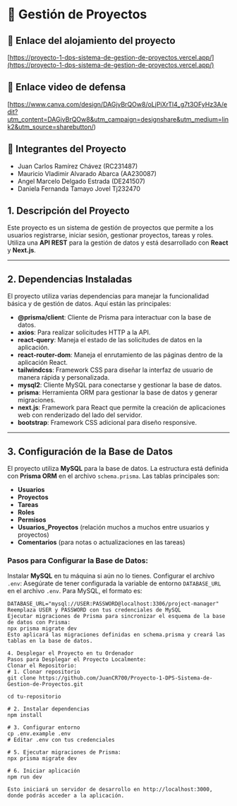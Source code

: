 # 📌 Gestión de Proyectos

## 🔗 Enlace del alojamiento del proyecto
[https://proyecto-1-dps-sistema-de-gestion-de-proyectos.vercel.app/](https://proyecto-1-dps-sistema-de-gestion-de-proyectos.vercel.app/)

## 🔗 Enlace video de defensa 
[https://www.canva.com/design/DAGjvBrQOw8/oLjPiXrTl4_g7t3OFyHz3A/edit?utm_content=DAGjvBrQOw8&utm_campaign=designshare&utm_medium=link2&utm_source=sharebutton/)

## 👥 Integrantes del Proyecto
- Juan Carlos Ramírez Chávez (RC231487)
- Mauricio Vladimir Alvarado Abarca (AA230087)
- Angel Marcelo Delgado Estrada (DE241507)
- Daniela Fernanda Tamayo Jovel Tj232470
## 1. Descripción del Proyecto
Este proyecto es un sistema de gestión de proyectos que permite a los usuarios registrarse, iniciar sesión, gestionar proyectos, tareas y roles. Utiliza una **API REST** para la gestión de datos y está desarrollado con **React** y **Next.js**.

---

## 2. Dependencias Instaladas
El proyecto utiliza varias dependencias para manejar la funcionalidad básica y de gestión de datos. Aquí están las principales:

- **@prisma/client**: Cliente de Prisma para interactuar con la base de datos.
- **axios**: Para realizar solicitudes HTTP a la API.
- **react-query**: Maneja el estado de las solicitudes de datos en la aplicación.
- **react-router-dom**: Maneja el enrutamiento de las páginas dentro de la aplicación React.
- **tailwindcss**: Framework CSS para diseñar la interfaz de usuario de manera rápida y personalizada.
- **mysql2**: Cliente MySQL para conectarse y gestionar la base de datos.
- **prisma**: Herramienta ORM para gestionar la base de datos y generar migraciones.
- **next.js**: Framework para React que permite la creación de aplicaciones web con renderizado del lado del servidor.
- **bootstrap**: Framework CSS adicional para diseño responsive.

---

## 3. Configuración de la Base de Datos
El proyecto utiliza **MySQL** para la base de datos. La estructura está definida con **Prisma ORM** en el archivo `schema.prisma`. Las tablas principales son:

- **Usuarios**
- **Proyectos**
- **Tareas**
- **Roles**
- **Permisos**
- **Usuarios_Proyectos** (relación muchos a muchos entre usuarios y proyectos)
- **Comentarios** (para notas o actualizaciones en las tareas)

### Pasos para Configurar la Base de Datos:
 Instalar **MySQL** en tu máquina si aún no lo tienes.
Configurar el archivo `.env`: Asegúrate de tener configurada la variable de entorno `DATABASE_URL` en el archivo `.env`. Para MySQL, el formato es:

   ```env
   DATABASE_URL="mysql://USER:PASSWORD@localhost:3306/project-manager"
Reemplaza USER y PASSWORD con tus credenciales de MySQL
Ejecutar migraciones de Prisma para sincronizar el esquema de la base de datos con Prisma:
npx prisma migrate dev
Esto aplicará las migraciones definidas en schema.prisma y creará las tablas en la base de datos.

4. Desplegar el Proyecto en tu Ordenador
Pasos para Desplegar el Proyecto Localmente:
Clonar el Repositorio:
# 1. Clonar repositorio
git clone https://github.com/JuanCR700/Proyecto-1-DPS-Sistema-de-Gestion-de-Proyectos.git

cd tu-repositorio

# 2. Instalar dependencias
npm install

# 3. Configurar entorno
cp .env.example .env
# Editar .env con tus credenciales

# 5. Ejecutar migraciones de Prisma:
npx prisma migrate dev

# 6. Iniciar aplicación
npm run dev

Esto iniciará un servidor de desarrollo en http://localhost:3000, donde podrás acceder a la aplicación.
